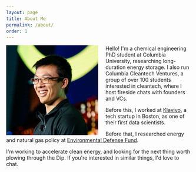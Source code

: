 ```yaml
---
layout: page
title: About Me
permalink: /about/
order: 1
---
```


<img src="/img/a_mathiowetz_day3-314_cropped.jpg" width="250" style="float:left; margin-right:20px;">

Hello! I'm a chemical engineering PhD student at Columbia University, researching long-duration energy storage. I also run Columbia Cleantech Ventures, a group of over 100 students interested in cleantech, where I host fireside chats with founders and VCs.

Before this, I worked at [Klaviyo](https://www.klaviyo.com/), a tech startup in Boston, as one of their first data scientists.

Before that, I researched energy and natural gas policy at [Environmental Defense Fund](https://www.edf.org/).

I'm working to accelerate clean energy, and looking for the next thing worth plowing through the Dip. If you're interested in similar things, I'd love to chat.

